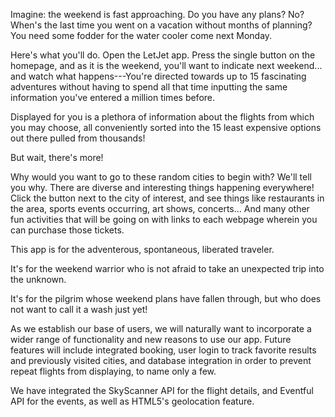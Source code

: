 Imagine: the weekend is fast approaching. Do you have any plans? No? When's the last time you went on a vacation without months of planning? You need some fodder for the water cooler come next Monday.

Here's what you'll do. Open the LetJet app. Press the single button on the homepage, and as it is the weekend, you'll want to indicate next weekend... and watch what happens---You're directed towards up to 15 fascinating adventures without having to spend all that time inputting the same information you've entered a million times before.

Displayed for you is a plethora of information about the flights from which you may choose, all conveniently sorted into the 15 least expensive options out there pulled from thousands!

But wait, there's more!

Why would you want to go to these random cities to begin with? We'll tell you why. There are diverse and interesting things happening everywhere! Click the button next to the city of interest, and see things like restaurants in the area, sports events occurring, art shows, concerts... And many other fun activities that will be going on with links to each webpage wherein you can purchase those tickets.

This app is for the adventerous, spontaneous, liberated traveler.

It's for the weekend warrior who is not afraid to take an unexpected trip into the unknown.

It's for the pilgrim whose weekend plans have fallen through, but who does not want to call it a wash just yet!

As we establish our base of users, we will naturally want to incorporate a wider range of functionality and new reasons to use our app. Future features will include integrated booking, user login to track favorite results and previously visited cities, and database integration in order to prevent repeat flights from displaying, to name only a few. 

We have integrated the SkyScanner API for the flight details, and Eventful API for the events, as well as HTML5's geolocation feature.